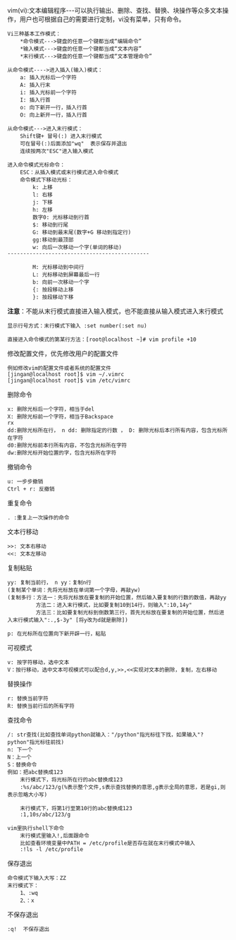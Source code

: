 vim(vi):文本编辑程序---可以执行输出、删除、查找、替换、块操作等众多文本操作，用户也可根据自己的需要进行定制，vi没有菜单，只有命令。

    Vi三种基本工作模式：
        *命令模式--->键盘的任意一个键都当成“编辑命令”
        *输入模式--->键盘的任意一个键都当成“文本内容”
        *末行模式--->键盘的任意一个键都当成“文本管理命令”
        
    从命令模式---->进入插入(输入)模式：
        a: 插入光标后一个字符
        A: 插入行末
        i: 插入光标前一个字符
        I: 插入行首
        o: 向下新开一行，插入行首
        O: 向上新开一行，插入行首
        
    从命令模式--->进入末行模式：
        Shift键+ 冒号(:) 进入末行模式
        可在冒号(:)后面添加"wq"  表示保存并退出
        连续按两次"ESC"进入输入模式
        
    进入命令模式光标命令：
        ESC：从插入模式或末行模式进入命令模式
        命令模式下移动光标：
            k: 上移
            l: 右移
            j: 下移
            h: 左移
            数字0: 光标移动到行首    
            $: 移动到行尾
            G: 移动到最末尾(数字+G 移动到指定行)
            gg:移动到最顶部  
            w: 向后一次移动一个字(单词的移动)           
    ---------------------------------------------
    
            M: 光标移动到中间行
            L: 光标移动到屏幕最后一行
            b: 向前一次移动一个字
            {: 按段移动上移
            }: 按段移动下移
            
        
**注意**：不能从末行模式直接进入输入模式，也不能直接从输入模式进入末行模式

    显示行号方式：末行模式下输入 :set number(:set nu)

    直接进入命令模式的第某行方法：[root@localhost ~]# vim profile +10
    
修改配置文件，优先修改用户的配置文件

    例如修改vim的配置文件或者系统的配置文件
    [jingan@localhost root]$ vim ~/.vimrc
    [jingan@localhost root]$ vim /etc/vimrc
    
删除命令

    x: 删除光标后一个字符，相当于del
    X: 删除光标前一个字符，相当于Backspace
    rx
    dd:删除光标所在行， n dd: 删除指定的行数 ， D: 删除光标后本行所有内容，包含光标所在字符
    d0:删除光标前本行所有内容，不包含光标所在字符
    dw:删除光标开始位置的字，包含光标所在字符
    
撤销命令

    u: 一步步撤销
    Ctrl + r: 反撤销
    
重复命令

    . :重复上一次操作的命令
    
文本行移动

    >>: 文本右移动
    <<: 文本左移动

复制粘贴

    yy: 复制当前行， n yy：复制n行
    (复制某个单词：先将光标放在单词第一个字母，再敲yw)
    (复制多行：方法一：先将光标放在要复制的开始位置，然后输入要复制的行数的数值，再敲yy
             方法二：进入末行模式，比如要复制10到14行，则输入":10,14y"
             方法三：比如要复制光标到倒数第三行，首先光标放在要复制的开始位置，然后进入末行模式输入":.,$-3y" [将y改为d就是删除])
             
    p: 在光标所在位置向下新开辟一行，粘贴
    
可视模式

    v: 按字符移动，选中文本
    V：按行移动，选中文本可视模式可以配合d,y,>>,<<实现对文本的删除，复制，左右移动

替换操作

    r: 替换当前字符
    R: 替换当前行后的所有字符
    
查找命令

    /: str查找(比如查找单词python就输入："/python"指光标往下找，如果输入"?python"指光标往前找)
    n: 下一个
    N：上一个
    S：替换命令
    例如：把abc替换成123
        末行模式下，将光标所在行的abc替换成123
        :%s/abc/123/g(%表示整个文件,s表示查找替换的意思,g表示全局的意思，若是gi,则表示忽略大小写)
        
        末行模式下，将第1行至第10行的abc替换成123
        :1,10s/abc/123/g
        
    vim里执行shell下命令
        末行模式里输入!,后面跟命令
        比如查看环境变量中PATH = /etc/profile是否存在就在末行模式中输入
        :!ls -l /etc/profile
        
保存退出

    命令模式下输入大写：ZZ
    末行模式下：
        1、:wq
        2、：x
        
不保存退出

    :q!  不保存退出